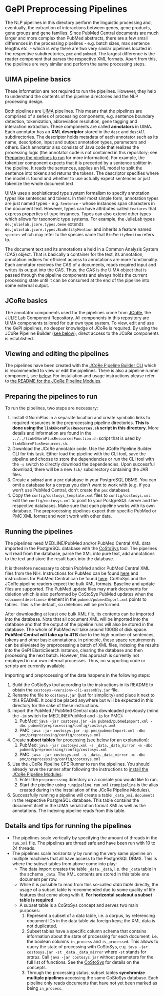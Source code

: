 # GePI Preprocessing Pipelines

The NLP pipelines in this directory perform the linguistic processing and, eventually, the extraction of interactions between genes, gene products, gene groups and gene families. Since PubMed Central documents are much larger and more complex than PubMed abstracts, there are a few small differences in the processing pipelines - e.g. batch sizes, max sentence lengths etc. - which is why there are two very similar pipelines located in the respective subdirectories, `pmc` and `pubmed`. The largest difference is the reader component that parses the respective XML formats. Apart from this, the pipelines are very similar and perform the same processing steps.

## UIMA pipeline basics
These information are not required to run the pipelines. However, they help to understand the contents of the pipeline directories and the NLP processing design.

Both pipelines are [UIMA](https://uima.apache.org/) pipelines. This means that the pipelines are comprised of a series of processing components, e.g. sentence boundary detection, tokenization, abbreviation resolution, gene tagging and interaction extraction. These components are called **annotators** in UIMA. Each annotator has an **XML descriptor** stored in the `desc` and `descAll` subdirectories. The descriptor holds metadata of each annotator such as its name, description, input and output annotation types, parameters and others. Each annotator also consists of Java code that realizes the processing logic (the annotator code is not contained in this repository; see [Preparing the pipelines to run](#preparing-the-pipelines-to-run) for more information). For example, the tokenizer component expects that it is preceded by a sentence splitter in the pipeline. It reads the sentences, applies an ML model to split the sentence into tokens and returns the tokens. The descriptor specifies where the model is found and whether to use actually expect sentences or just tokenize the whole document text.

UIMA uses a sophisticated type system formalism to specify annotation types like sentences and tokens. In their most simple form, annotation types are just named types - e.g. `Sentence` - whose instances span characters in the document text. However, types can have attributes called `features` that express properties of type instances. Types can also extend other types which allows for taxonomic type systems. For example, the JulieLab types `de.julielab.jcore.types.Gene` extends `de.julielab.jcore.types.BioEntityMention` and inherits a feature named `species` which may refer to the species name that `BioEntityMention` refers to.

The document text and its annotations a held in a Common Analysis System (CAS) object. That is basically a container for the text, its annotation, annotation indices for efficient access to annotations are more functionality. Each annotator receives the CAS of a documents, reads required input and writes its output into the CAS. Thus, the CAS is the UIMA object that is passed through the pipeline components and always holds the current processing state until it can be consumed at the end of the pipeline into some external output.

## JCoRe basics
The annotator components used for the pipelines come from [JCoRe](https://github.com/JULIELab/jcore-base), the JULIE Lab Component Repository. All components in this repository are UIMA components tailored for our own type system. To view, edit and use the GePI pipelines, no deeper knowledge of JCoRe is required. By using the JCoRe Pipeline Builder ([see below](#viewing-and-editing-the-pipelines)), direct access to the JCoRe components is established.

## Viewing and editing the pipelines
The pipelines have been created with the [JCoRe Pipeline Builder CLI](https://github.com/JULIELab/jcore-pipeline-modules/tree/master/jcore-pipeline-builder-cli) which is recommended to view or edit the pipelines. There is also a pipeline runner component, see [below](#running-the-pipelines).
For installation and usage instructions please refer to [the README for the JCoRe Pipeline Modules](https://github.com/JULIELab/jcore-pipeline-modules/tree/master).

## Preparing the pipelines to run
To run the pipelines, two steps are necessary:
1. Install GNormPlus in a separate location and create symbolic links to required resources in the preprocessing pipeline directories. **This is done using the `linkGNormPlusResources.sh` script in this directory.** More details and information are found in the `../../linkGNormPlusResourcesFunction.sh` script that is used by `linkGNormPlusResources.sh`.
2. Download the JCoRe annotator code. Use the JCoRe Pipeline Builder CLI for this task. Either load the pipeline with the CLI tool, save the pipeline and choose to store the dependencies or run the CLI tool with the `-s` switch to directly download the dependencies. Upon successful download, there will be a new `lib/` subdirectory containing the JAR files.
3. Create a `pubmed` and a `pmc` database in your PostgreSQL DBMS. You can omit a database for a corpus you don't want to work with (e.g. if you won't use PubMed Central, don't create the `pmc` database).
4. Copy the `config/costosys_template.xml` files to `config/costosys.xml`. Edit the `config/costosys.xml` to point to your PostgreSQL server and the respective databases. Make sure that each pipeline works with its own database. The preprocessing pipelines expect their specific PubMed or PMC XML format and won't work with other data.

## Running the pipelines
The pipelines need MEDLINE/PubMed and/or PubMed Central XML data imported in the PostgreSQL database with the [CoStoSys](https://github.com/JULIELab/costosys) tool. The pipelines will read from the database, parse the XML into pure text, add annotations to the text and store the result back into the database.

It is therefore necessary to obtain PubMed and/or PubMed Central XML files from the NIH. Instructions for PubMed can be found [here](https://pubmed.ncbi.nlm.nih.gov/download/) and instructions for PubMed Central can be found [here](https://www.ncbi.nlm.nih.gov/pmc/tools/ftp/). CoStoSys and the JCoRe pipeline readers expect the bulk XML formats. Baseline and update files are supported. The PubMed update files may mark documents for deletion which is also performed by CoStoSys PubMed updates when the `<documentdeletions>` element in the `pubmed/pubmedImport.xml` points to tables. This is the default, so deletions will be performed. 

After downloading at least one bulk XML file, its contents can be imported into the database. Note that all document XML will be imported into the database and that the output of the pipeline runs will also be stored in the database. The whole of PubMed will take around 100GB of disk space. **PubMed Central will take up to 4TB** due to the high number of sentences, tokens and other basic annotations. In principle, these space requirements can be alleviated by preprocessing a batch of XML files, indexing the results into the GePI ElasticSearch instance, clearing the database and then processing the next batch. However, this approach is currently not employed in our own internal processes. Thus, no supporting code or scripts are currently available.

Importing and preprocessing of the data happens in the following steps:

1. Build the CoStoSys tool according to the instructions in its README to obtain the `costosys-<version>-cli-assembly.jar` file.
2. Rename the file to `costosys.jar` (just for simplicity) and place it next to this README. It could be placed anywhere but will be expected in this directory for the sake of these instructions.
3. Import the PubMed / PubMed Central data downloaded previously (mind the `-im` switch for MEDLINE/PubMed and `-ip` for PMC):
   1. PubMed: `java -jar costosys.jar -im pubmed/pubmedImport.xml -dbc pubmed/preprocessing/config/costosys.xml`
   2. PMC: `java -jar costosys.jar -ip pmc/pubmedImport.xml -dbc pmc/preprocessing/config/costosys.xml`
4. Create **subset tables** for processing  ([see below](#details-and-tips-for-running-the-pipelines) for an explanation):
   1. PubMed: `java -jar costosys.xml -s _data._data_mirror -m -dbc pubmed/preprocessing/config/costosys.xml`
   2. PMC: `java -jar costosys.xml -s _data._data_mirror -m -dbc pmc/preprocessing/config/costosys.xml`
5. Use the JCoRe Pipeline CPE Runner to run the pipelines. You should already have the runner after following the instructions to [install the JCoRe Pipeline Modules](https://github.com/JULIELab/jcore-pipeline-modules/tree/master):
   1. Enter the `preprocessing` directory on a console you would like to run.
   2. Start the pipeline using `runpipeline run.xml` (`runpipeline` is the alias created during in the installation of the JCoRe Pipeline Modules).
6. Successfully running a pipeline will create a table `_data_xmi.documents` in the respective PostgreSQL database. This table contains the document itself in the UIMA serialization format XMI as well as the annotations. The indexing pipeline reads from this table.

## Details and tips for running the pipelines
- The pipelines scale vertically by specifying the amount of threads in the `run.xml` file. The pipelines are thread safe and have been run with 10 to 24 threads.
- The pipelines scale horizontally by running the very same pipeline on multiple machines that all have access to the PostgreSQL DBMS. This is where the subset tables from above come into play:
  - The data import creates the table `_data._data`, i.e. the `_data` table in the schema `_data`. The XML contents are stored in this table one document per row.
  - While it is possible to read from this so-called *data table* directly, the usage of a subset table is recommended due to some quality of life features that come along with it. **For horizontal scaleout a subset table is required**.
  - A subset table is a CoStoSys concept and serves two main purposes:
    1. Represent a subset of a data table, i.e. a corpus, by referencing document IDs in the data table via foreign keys; the XML data is not duplicated.
    2. Subset tables have a specific column schema that contains information about the state of processing for each document, i.e. the boolean columns `in_process` and `is_processed`. This allows to query the state of processing with CoStoSys, e.g. `java -jar costosys.jar -st _data._data_mirror` where `-st` stands for *status*. Call `java -jar costosys.jar` without parameters for the full list of functions. See the [CoStoSys](https://github.com/JULIELab/costosys) for details on the concepts.
    3. Through the processing status, subset tables **synchronize multiple pipelines** accessing the same CoStoSys database. Each pipeline only reads documents that have not yet been marked as being `in_process`.